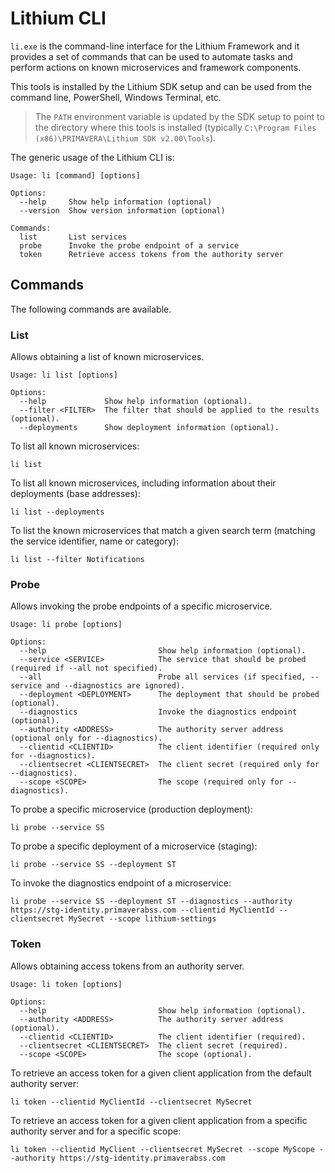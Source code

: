 # Lithium CLI

`li.exe` is the command-line interface for the Lithium Framework and it provides a set of commands that can be used to automate tasks and perform actions on known microservices and framework components.

This tools is installed by the Lithium SDK setup and can be used from the command line, PowerShell, Windows Terminal, etc.

> The `PATH` environment variable is updated by the SDK setup to point to the directory where this tools is installed (typically `C:\Program Files (x86)\PRIMAVERA\Lithium SDK v2.00\Tools`).

The generic usage of the Lithium CLI is:

```console
Usage: li [command] [options]

Options:
  --help     Show help information (optional)
  --version  Show version information (optional)

Commands:
  list       List services
  probe      Invoke the probe endpoint of a service
  token      Retrieve access tokens from the authority server
```

## Commands

The following commands are available.

### List

Allows obtaining a list of known microservices.

```console
Usage: li list [options]

Options:
  --help             Show help information (optional).
  --filter <FILTER>  The filter that should be applied to the results (optional).
  --deployments      Show deployment information (optional).
```

To list all known microservices:

```console
li list
```

To list all known microservices, including information about their deployments (base addresses):

```console
li list --deployments
```

To list the known microservices that match a given search term (matching the service identifier, name or category):

```console
li list --filter Notifications
```

### Probe

Allows invoking the probe endpoints of a specific microservice.

```console
Usage: li probe [options]

Options:
  --help                         Show help information (optional).
  --service <SERVICE>            The service that should be probed (required if --all not specified).
  --all                          Probe all services (if specified, --service and --diagnostics are ignored).
  --deployment <DEPLOYMENT>      The deployment that should be probed (optional).
  --diagnostics                  Invoke the diagnostics endpoint (optional).
  --authority <ADDRESS>          The authority server address (optional only for --diagnostics).
  --clientid <CLIENTID>          The client identifier (required only for --diagnostics).
  --clientsecret <CLIENTSECRET>  The client secret (required only for --diagnostics).
  --scope <SCOPE>                The scope (required only for --diagnostics).
```

To probe a specific microservice (production deployment):

```console
li probe --service SS
```

To probe a specific deployment of a microservice (staging):

```console
li probe --service SS --deployment ST
```

To invoke the diagnostics endpoint of a microservice:

```console
li probe --service SS --deployment ST --diagnostics --authority https://stg-identity.primaverabss.com --clientid MyClientId --clientsecret MySecret --scope lithium-settings
```

### Token

Allows obtaining access tokens from an authority server.

```console
Usage: li token [options]

Options:
  --help                         Show help information (optional).
  --authority <ADDRESS>          The authority server address (optional).
  --clientid <CLIENTID>          The client identifier (required).
  --clientsecret <CLIENTSECRET>  The client secret (required).
  --scope <SCOPE>                The scope (optional).
```

To retrieve an access token for a given client application from the default authority server:

```console
li token --clientid MyClientId --clientsecret MySecret
```

To retrieve an access token for a given client application from a specific authority server and for a specific scope:

```console
li token --clientid MyClient --clientsecret MySecret --scope MyScope --authority https://stg-identity.primaverabss.com
```
